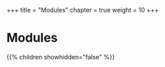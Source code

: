 +++
title = "Modules"
chapter = true
weight = 10
+++

# Modules

{{% children showhidden="false" %}}
